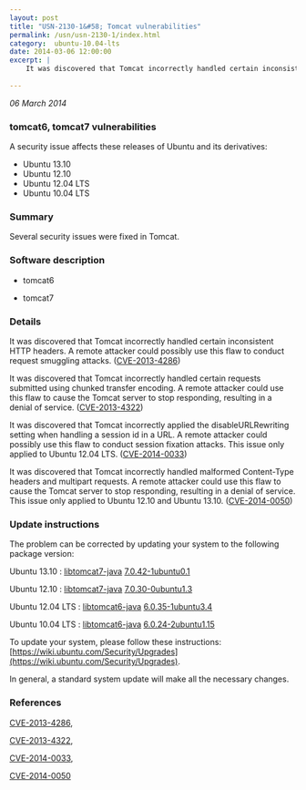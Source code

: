 ```yaml
---
layout: post
title: "USN-2130-1&#58; Tomcat vulnerabilities"
permalink: /usn/usn-2130-1/index.html
category:  ubuntu-10.04-lts
date: 2014-03-06 12:00:00
excerpt: |
    It was discovered that Tomcat incorrectly handled certain inconsistent HTTP headers. A remote attacker could possibly use this flaw to conduct request smuggling attacks. ([CVE-2013-4286](http://people.ubuntu.com/~ubuntu-security/cve/CVE-2013-4286))
    
--- 
```

 
 

*06 March 2014*

### tomcat6, tomcat7 vulnerabilities

A security issue affects these releases of Ubuntu and its derivatives:

* Ubuntu 13.10
* Ubuntu 12.10
* Ubuntu 12.04 LTS
* Ubuntu 10.04 LTS

### Summary

Several security issues were fixed in Tomcat. 

### Software description

* tomcat6 

* tomcat7 

### Details

It was discovered that Tomcat incorrectly handled certain inconsistent HTTP headers. A remote attacker could possibly use this flaw to conduct request smuggling attacks. ([CVE-2013-4286](http://people.ubuntu.com/~ubuntu-security/cve/CVE-2013-4286))

It was discovered that Tomcat incorrectly handled certain requests submitted using chunked transfer encoding. A remote attacker could use this flaw to cause the Tomcat server to stop responding, resulting in a denial of service. ([CVE-2013-4322](http://people.ubuntu.com/~ubuntu-security/cve/CVE-2013-4322))

It was discovered that Tomcat incorrectly applied the disableURLRewriting setting when handling a session id in a URL. A remote attacker could possibly use this flaw to conduct session fixation attacks. This issue only applied to Ubuntu 12.04 LTS. ([CVE-2014-0033](http://people.ubuntu.com/~ubuntu-security/cve/CVE-2014-0033))

It was discovered that Tomcat incorrectly handled malformed Content-Type headers and multipart requests. A remote attacker could use this flaw to cause the Tomcat server to stop responding, resulting in a denial of service. This issue only applied to Ubuntu 12.10 and Ubuntu 13.10. ([CVE-2014-0050](http://people.ubuntu.com/~ubuntu-security/cve/CVE-2014-0050)) 

### Update instructions

The problem can be corrected by updating your system to the following package version:

Ubuntu 13.10
 : [libtomcat7-java](https://launchpad.net/ubuntu/+source/tomcat7) <span> [7.0.42-1ubuntu0.1](https://launchpad.net/ubuntu/+source/tomcat7/7.0.42-1ubuntu0.1) </span> 

Ubuntu 12.10
 : [libtomcat7-java](https://launchpad.net/ubuntu/+source/tomcat7) <span> [7.0.30-0ubuntu1.3](https://launchpad.net/ubuntu/+source/tomcat7/7.0.30-0ubuntu1.3) </span> 

Ubuntu 12.04 LTS
 : [libtomcat6-java](https://launchpad.net/ubuntu/+source/tomcat6) <span> [6.0.35-1ubuntu3.4](https://launchpad.net/ubuntu/+source/tomcat6/6.0.35-1ubuntu3.4) </span> 

Ubuntu 10.04 LTS
 : [libtomcat6-java](https://launchpad.net/ubuntu/+source/tomcat6) <span> [6.0.24-2ubuntu1.15](https://launchpad.net/ubuntu/+source/tomcat6/6.0.24-2ubuntu1.15) </span> 

To update your system, please follow these instructions: [https://wiki.ubuntu.com/Security/Upgrades](https://wiki.ubuntu.com/Security/Upgrades).

In general, a standard system update will make all the necessary changes. 

### References

 
 [CVE-2013-4286](http://people.ubuntu.com/~ubuntu-security/cve/CVE-2013-4286), 

 [CVE-2013-4322](http://people.ubuntu.com/~ubuntu-security/cve/CVE-2013-4322), 

 [CVE-2014-0033](http://people.ubuntu.com/~ubuntu-security/cve/CVE-2014-0033), 

 [CVE-2014-0050](http://people.ubuntu.com/~ubuntu-security/cve/CVE-2014-0050)
 

